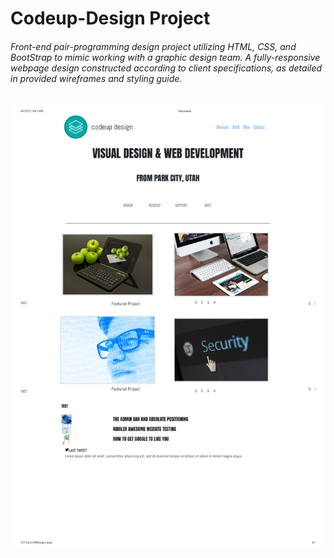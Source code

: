 # Codeup-Design Project

###### Front-end pair-programming design project utilizing HTML, CSS, and BootStrap to mimic working with a graphic design team. A fully-responsive webpage design constructed according to client specifications, as detailed in provided wireframes and styling guide.

<img src="/img/Main.pdf" alt="image">
